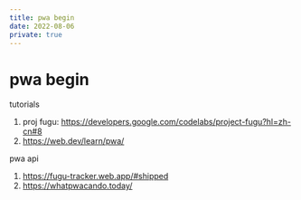```yaml
---
title: pwa begin
date: 2022-08-06
private: true
---
```

# pwa begin
tutorials
1. proj fugu: 
https://developers.google.com/codelabs/project-fugu?hl=zh-cn#8
2. https://web.dev/learn/pwa/

pwa api
1. https://fugu-tracker.web.app/#shipped
2. https://whatpwacando.today/